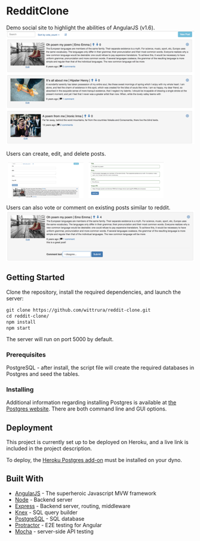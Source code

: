 # RedditClone
Demo social site to highlight the abilities of AngularJS (v1.6).
![posts list](./README/posts_list.png)

Users can create, edit, and delete posts.

<img src="./README/new_post.png" alt="Drawing" style="width: 40%; display: inline; margin: 0 5px;"/>
<img src="./README/edit_post.png" alt="Drawing" style="width: 40%; display: inline; margin: 0 5px;"/>

Users can also vote or comment on existing posts similar to reddit.
![posts list](./README/comments.png)

## Getting Started
Clone the repository, install the required dependencies, and launch the server:
```
git clone https://github.com/wittrura/reddit-clone.git
cd reddit-clone/
npm install
npm start
```
The server will run on port 5000 by default.

### Prerequisites
PostgreSQL - after install, the script file will create the required databases in Postgres and seed the tables.

### Installing
Additional information regarding installing Postgres is available at [the Postgres website](https://www.postgresql.org/download/). There are both command line and GUI options.

<!-- ### Running the tests
Explain how to run the automated tests for this system -->

<!-- ### Break down into end to end tests
Explain what these tests test and why

```
Give an example
``` -->

<!-- ### And coding style tests
Explain what these tests test and why

```
Give an example
``` -->

## Deployment
This project is currently set up to be deployed on Heroku, and a live link is included in the project description.

To deploy, the [Heroku Postgres add-on](https://elements.heroku.com/addons/heroku-postgresql) must be installed on your dyno.

## Built With
* [AngularJS](https://angularjs.org/) - The superheroic Javascript MVW framework
* [Node](https://nodejs.org/en/) - Backend server
* [Express](http://expressjs.com/) - Backend server, routing, middleware
* [Knex](http://knexjs.org/) - SQL query builder
* [PostgreSQL](https://www.postgresql.org/) - SQL database
* [Protractor](http://www.protractortest.org/) - E2E testing for Angular
* [Mocha](https://mochajs.org/) - server-side API testing
